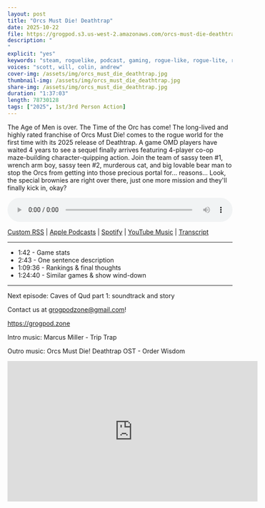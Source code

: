 ```yaml
---
layout: post
title: "Orcs Must Die! Deathtrap"
date: 2025-10-22
file: https://grogpod.s3.us-west-2.amazonaws.com/orcs-must-die-deathtrap.mp3
description: "
"
explicit: "yes" 
keywords: "steam, roguelike, podcast, gaming, rogue-like, rogue-lite, roguelite, tribes, starsiege, deadzone"
voices: "scott, will, colin, andrew"
cover-img: /assets/img/orcs_must_die_deathtrap.jpg
thumbnail-img: /assets/img/orcs_must_die_deathtrap.jpg
share-img: /assets/img/orcs_must_die_deathtrap.jpg
duration: "1:37:03"
length: 78730128   
tags: ["2025", 1st/3rd Person Action]
---
```


The Age of Men is over. The Time of the Orc has come! The long-lived and highly rated franchise of Orcs Must Die! comes to the rogue world for the first time with its 2025 release of Deathtrap. A game OMD players have waited 4 years to see a sequel finally arrives featuring 4-player co-op maze-building character-quipping action. Join the team of sassy teen #1, wrench arm boy, sassy teen #2, murderous cat, and big lovable bear man to stop the Orcs from getting into those precious portal for... reasons... Look, the special brownies are right over there, just one more mission and they'll finally kick in, okay?

<div class="container">
  <audio controls style="width: 100%;">
    <source src="https://grogpod.s3.us-west-2.amazonaws.com/orcs-must-die-deathtrap.mp3">
  </audio>
</div>

[Custom RSS](https://grogpod.zone/feed.xml) | [Apple Podcasts](https://podcasts.apple.com/us/podcast/orcs-must-die-deathtrap/id1650474911?i=1000732929288) | [Spotify](https://open.spotify.com/episode/0Z7ckEGhqvpVrE7xjzj0cc) | [YouTube Music](https://music.youtube.com/playlist?list=PL-ShOmyMvd4jYFChE6tgj0JYG8RKK4xe0) | [Transcript](https://github.com/ScottBurger/going_rogue_podcast/blob/master/docs/transcripts/deadzone-rogue.txt)


---

* 1:42 - Game stats
* 2:43 - One sentence description
* 1:09:36 - Rankings & final thoughts
* 1:24:40 - Similar games & show wind-down
  
---

Next episode: Caves of Qud part 1: soundtrack and story

Contact us at grogpodzone@gmail.com!

https://grogpod.zone

Intro music: Marcus Miller - Trip Trap

Outro music: Orcs Must Die! Deathtrap OST - Order Wisdom


<div class="embed-responsive embed-responsive-16by9">
<iframe width="560" height="315" src="https://www.youtube.com/embed/nOWghR8YPq0" title="YouTube video player" frameborder="0" allow="accelerometer; autoplay; clipboard-write; encrypted-media; gyroscope; picture-in-picture" allowfullscreen></iframe>
</div>
